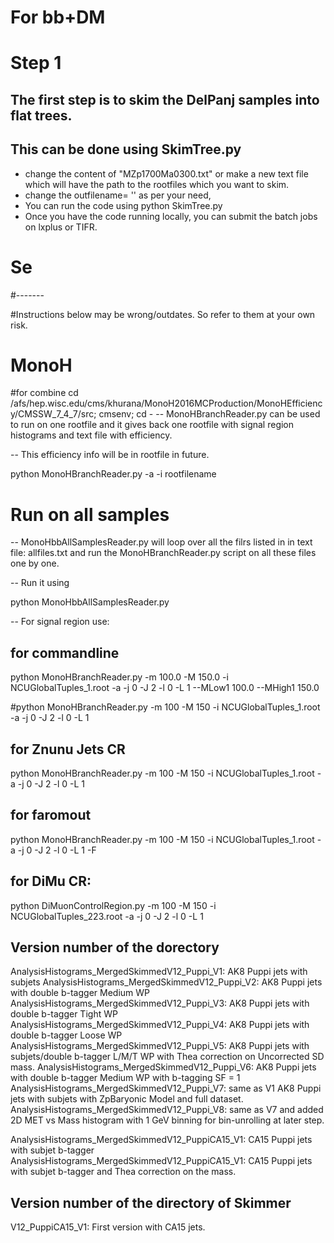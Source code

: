 # For bb+DM 


# Step 1

## The first step is to skim the DelPanj samples into flat trees. 

## This can be done using SkimTree.py
  - change the content of "MZp1700Ma0300.txt" or make a new text file which will have the path to the rootfiles which you want to skim. 
  - change the outfilename= '' as per your need, 
  - You can run the code using python SkimTree.py
  - Once you have the code running locally, you can submit the batch jobs on lxplus or TIFR. 

# Se

#-------

#Instructions below may be wrong/outdates. So refer to them at your own risk. 


# MonoH

#for combine
cd /afs/hep.wisc.edu/cms/khurana/MonoH2016MCProduction/MonoHEfficiency/CMSSW_7_4_7/src; cmsenv; cd -
-- MonoHBranchReader.py can be used to run on one rootfile and it gives back one rootfile with signal region histograms and text file with efficiency. 

-- This efficiency info will be in rootfile in future. 

python MonoHBranchReader.py -a -i rootfilename

# Run on all samples

-- MonoHbbAllSamplesReader.py will loop over all the filrs listed in in text file: allfiles.txt and run the MonoHBranchReader.py script on all these files one by one. 

-- Run it using 

python MonoHbbAllSamplesReader.py


-- For signal region use: 

## for commandline 
python MonoHBranchReader.py  -m 100.0 -M 150.0 -i NCUGlobalTuples_1.root  -a -j 0 -J 2 -l 0 -L 1 --MLow1 100.0 --MHigh1 150.0

#python MonoHBranchReader.py  -m 100 -M 150 -i NCUGlobalTuples_1.root  -a -j 0 -J 2 -l 0 -L 1 

## for Znunu Jets CR 
python MonoHBranchReader.py  -m 100 -M 150 -i NCUGlobalTuples_1.root  -a -j 0 -J 2 -l 0 -L 1 


## for faromout 
python MonoHBranchReader.py  -m 100 -M 150 -i NCUGlobalTuples_1.root  -a -j 0 -J 2 -l 0 -L 1 -F 


## for DiMu CR: 
python DiMuonControlRegion.py  -m 100 -M 150 -i NCUGlobalTuples_223.root -a -j 0 -J 2 -l 0 -L 1



## Version number of the dorectory
AnalysisHistograms_MergedSkimmedV12_Puppi_V1: AK8 Puppi jets with subjets
AnalysisHistograms_MergedSkimmedV12_Puppi_V2: AK8 Puppi jets with double b-tagger Medium WP
AnalysisHistograms_MergedSkimmedV12_Puppi_V3: AK8 Puppi jets with double b-tagger Tight WP
AnalysisHistograms_MergedSkimmedV12_Puppi_V4: AK8 Puppi jets with double b-tagger Loose WP
AnalysisHistograms_MergedSkimmedV12_Puppi_V5: AK8 Puppi jets with subjets/double b-tagger L/M/T WP with Thea correction on Uncorrected SD mass. 
AnalysisHistograms_MergedSkimmedV12_Puppi_V6: AK8 Puppi jets with double b-tagger Medium WP with b-tagging SF = 1
AnalysisHistograms_MergedSkimmedV12_Puppi_V7: same as V1 AK8 Puppi jets with subjets with ZpBaryonic Model and full dataset. 
AnalysisHistograms_MergedSkimmedV12_Puppi_V8: same as V7 and added 2D MET vs Mass histogram with 1 GeV binning for bin-unrolling at later step. 


AnalysisHistograms_MergedSkimmedV12_PuppiCA15_V1: CA15 Puppi jets with subjet b-tagger 
AnalysisHistograms_MergedSkimmedV12_PuppiCA15_V1: CA15 Puppi jets with subjet b-tagger  and Thea correction on the mass. 


## Version number of the directory of Skimmer 
V12_PuppiCA15_V1: First version with CA15 jets. 
